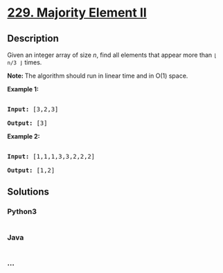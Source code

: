 # [229. Majority Element II](https://leetcode.com/problems/majority-element-ii)

## Description
<p>Given an integer array of size <i>n</i>, find all elements that appear more than <code>&lfloor; n/3 &rfloor;</code> times.</p>



<p><strong>Note: </strong>The algorithm should run in linear time and in O(1) space.</p>



<p><strong>Example 1:</strong></p>



<pre>

<strong>Input:</strong> [3,2,3]

<strong>Output:</strong> [3]</pre>



<p><strong>Example 2:</strong></p>



<pre>

<strong>Input:</strong> [1,1,1,3,3,2,2,2]

<strong>Output:</strong> [1,2]</pre>




## Solutions


<!-- tabs:start -->

### **Python3**

```python

```

### **Java**

```java

```

### **...**
```

```

<!-- tabs:end -->